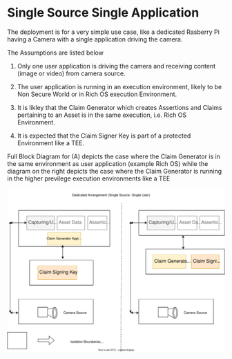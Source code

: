 # Single Source Single Application

The deployment is for a very simple use case, like a dedicated Rasberry Pi having a Camera with a single application driving the camera.

The Assumptions are listed below

1. Only one user application is driving the camera and receiving content (image or video) from camera source.

2. The user application is running in an execution environment, likely to be Non Secure World or in Rich OS execution Environment.

3. It is likley that the Claim Generator which creates Assertions and Claims pertaining to an Asset is in the same execution, i.e. Rich OS Environment.

4. It is expected that the Claim Signer Key is part of a protected Environment like a TEE.

Full Block Diagram for (A) depicts the case where the Claim Generator is in the same environment as user application (example Rich OS) while the diagram on the right depicts the case where the Claim Generator is running in the higher previlege execution environments like a TEE

![Singl Source Single Application](images/BasicModel.svg)
